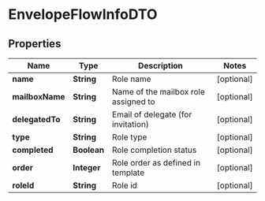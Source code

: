 

# EnvelopeFlowInfoDTO


## Properties

| Name | Type | Description | Notes |
|------------ | ------------- | ------------- | -------------|
|**name** | **String** | Role name |  [optional] |
|**mailboxName** | **String** | Name of the mailbox role assigned to |  [optional] |
|**delegatedTo** | **String** | Email of delegate (for invitation) |  [optional] |
|**type** | **String** | Role type |  [optional] |
|**completed** | **Boolean** | Role completion status |  [optional] |
|**order** | **Integer** | Role order as defined in template |  [optional] |
|**roleId** | **String** | Role id |  [optional] |




